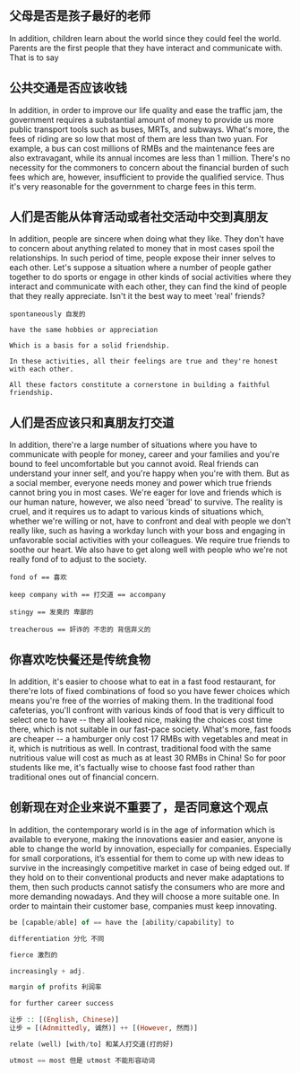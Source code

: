 ## 父母是否是孩子最好的老师

In addition, children learn about the world since they could feel the world.
Parents are the first people that they have interact and communicate with.
That is to say 

## 公共交通是否应该收钱

In addition, in order to improve our life quality and ease
the traffic jam, the government requires a substantial amount
of money to provide us more public transport tools such as buses,
MRTs, and subways. What's more, the fees of riding are so low
that most of them are less than two yuan. For example, a bus can
cost millions of RMBs and the maintenance fees are also extravagant,
while its annual incomes are less than 1 million. There's no necessity
for the commoners to concern about the financial burden of such fees
which are, however, insufficient to provide the qualified service.
Thus it's very reasonable for the government to charge fees in this term.

## 人们是否能从体育活动或者社交活动中交到真朋友

In addition, people are sincere when doing what they like.
They don't have to concern about anything related to money
that in most cases spoil the relationships. In such period of
time, people expose their inner selves to each other. Let's suppose a
situation where a number of people gather together to do sports
or engage in other kinds of social activities where they interact
and communicate with each other, they can find the kind of people
that they really appreciate. Isn't it the best way to meet 'real' friends?

```text
spontaneously 自发的

have the same hobbies or appreciation

Which is a basis for a solid friendship.

In these activities, all their feelings are true and they're honest with each other.

All these factors constitute a cornerstone in building a faithful friendship.
```
## 人们是否应该只和真朋友打交道

In addition, there're a large number of situations where you have to communicate
with people for money, career and your families and you're bound to feel
uncomfortable but you cannot avoid. Real friends can understand your inner self,
and you're happy when you're with them. But as a social member, everyone needs
money and power which true friends cannot bring you in most cases. We're
eager for love and friends which is our human nature, however, we also need
'bread' to survive. The reality is cruel, and it requires us to adapt to
various kinds of situations which, whether we're willing or not, have to
confront and deal with people we don't really like, such as having a workday
lunch with your boss and engaging in unfavorable social activities with your
colleagues. We require true friends to soothe our heart. We also have to get
along well with people who we're not really fond of to adjust to the society.

```text
fond of == 喜欢

keep company with == 打交道 == accompany

stingy == 发臭的 卑鄙的

treacherous == 奸诈的 不忠的 背信弃义的
```

## 你喜欢吃快餐还是传统食物

In addition, it's easier to choose what to eat in a fast food restaurant,
for there're lots of fixed combinations of food so you have fewer choices
which means you're free of the worries of making them.
In the traditional food cafeterias, you'll confront with various kinds of
food that is very difficult to select one to have -- they all looked nice,
making the choices cost time there, which is not suitable in our fast-pace
society. What's more, fast foods are cheaper -- a hamburger only cost 17
RMBs with vegetables and meat in it, which is nutritious as well. In
contrast, traditional food with the same nutritious value will cost as
much as at least 30 RMBs in China! So for poor students like me, it's
factually wise to choose fast food rather than traditional ones out of
financial concern.

## 创新现在对企业来说不重要了，是否同意这个观点

In addition, the contemporary world is in the age of information
which is available to everyone, making the innovations easier and
easier, anyone is able to change the world by innovation, especially
for companies. Especially for small corporations, it’s essential for
them to come up with new ideas to survive in the increasingly
competitive market in case of being edged out. If they hold on to
their conventional products and never make adaptations to them, then
such products cannot satisfy the consumers who are more and more
demanding nowadays. And they will choose a more suitable one. In order
to maintain their customer base, companies must keep innovating.

```haskell
be [capable/able] of == have the [ability/capability] to

differentiation 分化 不同

fierce 激烈的

increasingly + adj.

margin of profits 利润率

for further career success

让步 :: [(English, Chinese)]
让步 = [(Adnmittedly, 诚然)] ++ [(However, 然而)]

relate (well) [with/to] 和某人打交道(打的好)

utmost == most 但是 utmost 不能形容动词
```




